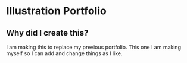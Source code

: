 # Illustration Portfolio

## Why did I create this?

I am making this to replace my previous portfolio. This one I am making myself so I can add and change things as I like.
